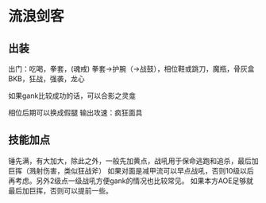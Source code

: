 # 流浪剑客

## 出装
出门：吃喝，拳套，(魂戒)
拳套->护腕（->战鼓），相位鞋或跳刀，魔瓶，骨灰盒
BKB，狂战，强袭，龙心

如果gank比较成功的话，可以合影之灵龛

相位后期可以换成假腿
输出攻速：疯狂面具

## 技能加点
锤先满，有大加大，除此之外，一般先加黄点，战吼用于保命逃跑和追杀，最后加巨挥（溅射伤害，类似狂战斧）
如果对面是减甲流可以早点战吼，否则10级以后再考虑。另外2级点一级战吼方便gank的情况也比较常见。
如果本方AOE足够就最后加巨挥，否则可以提前一些。